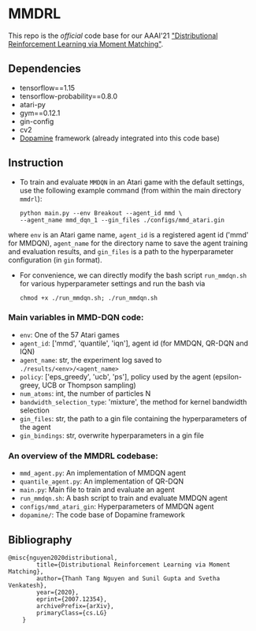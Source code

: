 # MMDRL 

This repo is the *official* code base for our AAAI'21 ["Distributional Reinforcement Learning via Moment Matching"](https://arxiv.org/abs/2007.12354). 


## Dependencies 
* tensorflow==1.15
* tensorflow-probability==0.8.0
* atari-py 
* gym==0.12.1
* gin-config 
* cv2 
* [Dopamine](https://github.com/google/dopamine) framework (already integrated into this code base)

## Instruction 
* To train and evaluate `MMDQN` in an Atari game with the default settings, use the following example command (from within the main directory `mmdrl`):
    ```
    python main.py --env Breakout --agent_id mmd \
    --agent_name mmd_dqn_1 --gin_files ./configs/mmd_atari.gin
    ```
where `env` is an Atari game name, `agent_id` is a registered agent id ('mmd' for MMDQN), `agent_name` for the directory name to save the agent training and evaluation results, and `gin_files` is a path to the hyperparameter configuration (in `gin` format). 

* For convenience, we can directly modify the bash script `run_mmdqn.sh` for various hyperparameter settings and run the bash via 
    ```
    chmod +x ./run_mmdqn.sh; ./run_mmdqn.sh 
    ```

### Main variables in MMD-DQN code:
* `env`: One of the 57 Atari games  
* `agent_id`: ['mmd', 'quantile', 'iqn'], agent id (for MMDQN, QR-DQN and IQN)
* `agent_name`: str, the experiment log saved to `./results/<env>/<agent_name>`
* `policy`: ['eps_greedy', 'ucb', 'ps'], policy used by the agent (epsilon-greey, UCB or Thompson sampling)
* `num_atoms`: int, the number of particles N 
* `bandwidth_selection_type`: 'mixture', the method for kernel bandwidth selection  
* `gin_files`: str, the path to a gin file containing the hyperparameters of the agent 
* `gin_bindings`: str, overwrite hyperparameters in a gin file 

### An overview of the MMDRL codebase: 
* `mmd_agent.py`: An implementation of MMDQN agent 
* `quantile_agent.py`: An implementation of QR-DQN  
* `main.py`: Main file to train and evaluate an agent  
* `run_mmdqn.sh`: A bash script to train and evaluate MMDQN agent 
* `configs/mmd_atari_gin`: Hyperparameters of MMDQN agent 
* `dopamine/`: The code base of Dopamine framework  


## Bibliography  

```
@misc{nguyen2020distributional,
        title={Distributional Reinforcement Learning via Moment Matching},
        author={Thanh Tang Nguyen and Sunil Gupta and Svetha Venkatesh},
        year={2020},
        eprint={2007.12354},
        archivePrefix={arXiv},
        primaryClass={cs.LG}
    }
```
